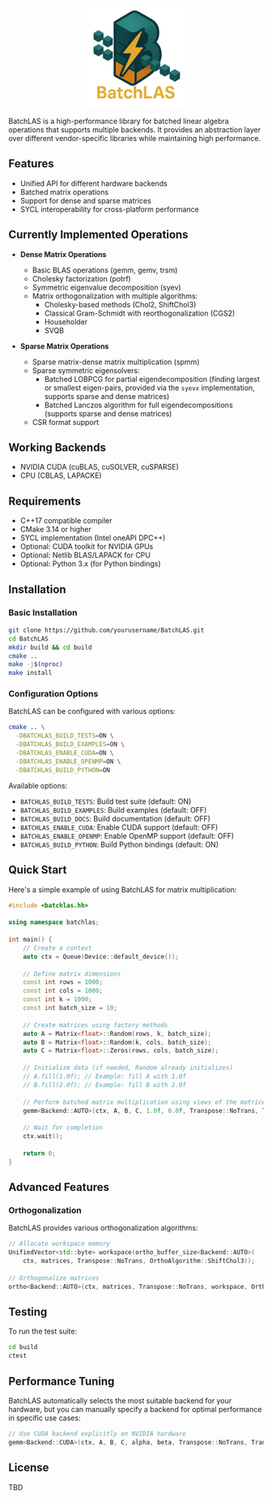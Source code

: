 <div align="center">
  <img src="BatchLAS_logo_transparent.png" alt="BatchLAS Logo" width="200">
</div>

BatchLAS is a high-performance library for batched linear algebra operations that supports multiple backends. It provides an abstraction layer over different vendor-specific libraries while maintaining high performance.

## Features

- Unified API for different hardware backends
- Batched matrix operations
- Support for dense and sparse matrices
- SYCL interoperability for cross-platform performance

## Currently Implemented Operations
- **Dense Matrix Operations**
  - Basic BLAS operations (gemm, gemv, trsm)
  - Cholesky factorization (potrf)
  - Symmetric eigenvalue decomposition (syev)
  - Matrix orthogonalization with multiple algorithms:
    - Cholesky-based methods (Chol2, ShiftChol3)
    - Classical Gram-Schmidt with reorthogonalization (CGS2)
    - Householder
    - SVQB

- **Sparse Matrix Operations**
  - Sparse matrix-dense matrix multiplication (spmm)
  - Sparse symmetric eigensolvers:
    - Batched LOBPCG for partial eigendecomposition (finding largest or smallest eigen-pairs, provided via the `syevx` implementation, supports sparse and dense matrices)
    - Batched Lanczos algorithm for full eigendecompositions (supports sparse and dense matrices)
  - CSR format support

## Working Backends
- NVIDIA CUDA (cuBLAS, cuSOLVER, cuSPARSE)
- CPU (CBLAS, LAPACKE)

## Requirements

- C++17 compatible compiler
- CMake 3.14 or higher
- SYCL implementation (Intel oneAPI DPC++)
- Optional: CUDA toolkit for NVIDIA GPUs
- Optional: Netlib BLAS/LAPACK for CPU
- Optional: Python 3.x (for Python bindings)

## Installation

### Basic Installation

```bash
git clone https://github.com/yourusername/BatchLAS.git
cd BatchLAS
mkdir build && cd build
cmake ..
make -j$(nproc)
make install
```

### Configuration Options

BatchLAS can be configured with various options:

```bash
cmake .. \
  -DBATCHLAS_BUILD_TESTS=ON \
  -DBATCHLAS_BUILD_EXAMPLES=ON \
  -DBATCHLAS_ENABLE_CUDA=ON \
  -DBATCHLAS_ENABLE_OPENMP=ON \
  -DBATCHLAS_BUILD_PYTHON=ON
```

Available options:
- `BATCHLAS_BUILD_TESTS`: Build test suite (default: ON)
- `BATCHLAS_BUILD_EXAMPLES`: Build examples (default: OFF)
- `BATCHLAS_BUILD_DOCS`: Build documentation (default: OFF)
- `BATCHLAS_ENABLE_CUDA`: Enable CUDA support (default: OFF)
- `BATCHLAS_ENABLE_OPENMP`: Enable OpenMP support (default: OFF)
- `BATCHLAS_BUILD_PYTHON`: Build Python bindings (default: ON)

## Quick Start

Here's a simple example of using BatchLAS for matrix multiplication:

```cpp
#include <batchlas.hh>

using namespace batchlas;

int main() {
    // Create a context
    auto ctx = Queue(Device::default_device());
    
    // Define matrix dimensions
    const int rows = 1000;
    const int cols = 1000;
    const int k = 1000;
    const int batch_size = 10;
    
    // Create matrices using factory methods
    auto A = Matrix<float>::Random(rows, k, batch_size);
    auto B = Matrix<float>::Random(k, cols, batch_size);
    auto C = Matrix<float>::Zeros(rows, cols, batch_size);
    
    // Initialize data (if needed, Random already initializes)
    // A.fill(1.0f); // Example: fill A with 1.0f
    // B.fill(2.0f); // Example: fill B with 2.0f
    
    // Perform batched matrix multiplication using views of the matrices
    gemm<Backend::AUTO>(ctx, A, B, C, 1.0f, 0.0f, Transpose::NoTrans, Transpose::NoTrans);
    
    // Wait for completion
    ctx.wait();
    
    return 0;
}
```

## Advanced Features

### Orthogonalization

BatchLAS provides various orthogonalization algorithms:

```cpp
// Allocate workspace memory
UnifiedVector<std::byte> workspace(ortho_buffer_size<Backend::AUTO>(
    ctx, matrices, Transpose::NoTrans, OrthoAlgorithm::ShiftChol3));

// Orthogonalize matrices
ortho<Backend::AUTO>(ctx, matrices, Transpose::NoTrans, workspace, OrthoAlgorithm::ShiftChol3);
```

## Testing

To run the test suite:

```bash
cd build
ctest
```

## Performance Tuning

BatchLAS automatically selects the most suitable backend for your hardware, but you can manually specify a backend for optimal performance in specific use cases:

```cpp
// Use CUDA backend explicitly on NVIDIA hardware
gemm<Backend::CUDA>(ctx, A, B, C, alpha, beta, Transpose::NoTrans, Transpose::NoTrans);
```

## License

TBD
